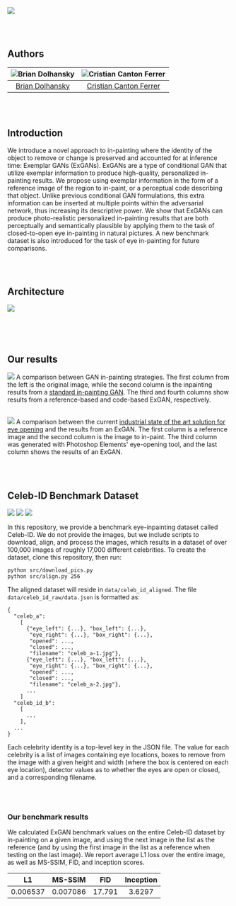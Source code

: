 ![](img/celeb_banner.png)

<br><br>
## Authors

| ![Brian Dolhansky](https://static1.squarespace.com/static/51d342a0e4b0290bcc56387d/t/5a25a353e2c48393e585aae9/1512416083021/me.jpg)  |  ![Cristian Canton Ferrer](https://raw.githubusercontent.com/bdol/exemplar_gans/master/img/CristianCara315x315.jpg)
|:-:|:-:|
| [Brian Dolhansky](http://briandolhansky.com) | [Cristian Canton Ferrer](https://cristiancanton.github.io/)

<br><br>
## Introduction

We introduce a novel approach to in-painting where the identity of the object to remove or change is preserved and accounted for at inference time: Exemplar GANs (ExGANs). ExGANs are a type of conditional GAN that utilize exemplar information to produce high-quality, personalized in-painting results. We propose using exemplar information in the form of a reference image of the region to in-paint, or a perceptual code describing that object. Unlike previous conditional GAN formulations, this extra information can be inserted at multiple points within the adversarial network, thus increasing its descriptive power. We show that ExGANs can produce photo-realistic personalized in-painting results that are both perceptually and semantically plausible by applying them to the task of closed-to-open eye in-painting in natural pictures. A new benchmark dataset is also introduced for the task of eye in-painting for future comparisons.

<br><br>
## Architecture
![](img/arch.png)

<br><br><br>
## Our results
![](img/m_compare.png)
A comparison between GAN in-painting strategies. The first column from the left is the original image, while the second column is the inpainting results from a [standard in-painting GAN](http://hi.cs.waseda.ac.jp/~iizuka/projects/completion/en/). The third and fourth columns show results from a reference-based and code-based ExGAN, respectively.
<br><br>

![](img/ours_v_patch_full.png)
A comparison between the current [industrial state of the art solution for eye opening](https://www.google.com/search?q=photoshop+elements) and the results from an ExGAN. The first column is a reference image and the second column is the image to in-paint. The third column was generated with Photoshop Elements' eye-opening tool, and the last column shows the results of an ExGAN.

<br><br>
## Celeb-ID Benchmark Dataset

![](img/celeb_id_2.jpg) ![](img/celeb_id_3.jpg) ![](img/celeb_id_4.jpg)

In this repository, we provide a benchmark eye-inpainting dataset called Celeb-ID. We do not provide the images, but we include scripts to download, align, and process the images, which results in a dataset of over 100,000 images of roughly 17,000 different celebrities. To create the dataset, clone this repository, then run:

```
python src/download_pics.py
python src/align.py 256
```

The aligned dataset will reside in `data/celeb_id_aligned`. The file `data/celeb_id_raw/data.json` is formatted as:

```
{
  "celeb_a":
    [
      {"eye_left": {...}, "box_left": {...}, 
       "eye_right": {...}, "box_right": {...}, 
       "opened": ..., 
       "closed": ..., 
       "filename": "celeb_a-1.jpg"},
      {"eye_left": {...}, "box_left": {...}, 
       "eye_right": {...}, "box_right": {...}, 
       "opened": ..., 
       "closed": ..., 
       "filename": "celeb_a-2.jpg"},
      ...
    ]
  "celeb_id_b":
    [
      ...
    ],
  ...
}

```

Each celebrity identity is a top-level key in the JSON file. The value for each celebrity is a list of images containing eye locations, boxes to remove from the image with a given height and width (where the box is centered on each eye location), detector values as to whether the eyes are open or closed, and a corresponding filename.

<br><br>
### Our benchmark results
We calculated ExGAN benchmark values on the entire Celeb-ID dataset by in-painting on a given image, and using the next image in the list as the reference (and by using the first image in the list as a reference when testing on the last image). We report average L1 loss over the entire image, as well as MS-SSIM, FID, and inception scores.

| L1 | MS-SSIM | FID | Inception |
|:---:|:---:|:---:|:---:|
|0.006537| 0.007086 | 17.791 | 3.6297 |

